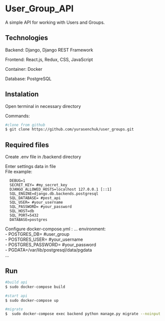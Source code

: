 # User_Group_API

A simple API for working with Users and Groups.


## Technologies

Backend: Django, Django REST Framework

Frontend: React.js, Redux, CSS, JavaScript

Container: Docker

Database: PostgreSQL


## Instalation

Open terminal in necessary directory

Commands:

```bash
#clone from github
$ git clone https://github.com/yurasenchuk/user_groups.git
```

## Required files  

Create .env file in /backend directory

Enter settings data in file    
File example:  

      DEBUG=1  
      SECRET_KEY= #my_secret_key  
      DJANGO_ALLOWED_HOSTS=localhost 127.0.0.1 [::1]  
      SQL_ENGINE=django.db.backends.postgresql  
      SQL_DATABASE= #post_api  
      SQL_USER= #your_username  
      SQL_PASSWORD= #your_password  
      SQL_HOST=db  
      SQL_PORT=5432  
      DATABASE=postgres   


Configure docker-compose.yml :
     ...
     environment:  
      - POSTGRES_DB= #user_group  
      - POSTGRES_USER= #your_username  
      - POSTGRES_PASSWORD= #your_password    
      - PGDATA=/var/lib/postgresql/data/pgdata  
     ...  

## Run

```bash
#build api
$ sudo docker-compose build

#start api
$ sudo docker-compose up

#migrate
$  sudo docker-compose exec backend python manage.py migrate --noinput
